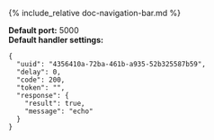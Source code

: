 {% include_relative doc-navigation-bar.md %}

**Default port:** 5000<br>
**Default handler settings:**<br>

```shell
{
  "uuid": "4356410a-72ba-461b-a935-52b325587b59",
  "delay": 0,
  "code": 200,
  "token": "",
  "response": {
    "result": true,
    "message": "echo"
  }
}
```